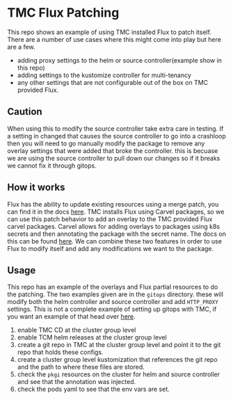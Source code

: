 # TMC Flux Patching

This repo shows an example of using TMC installed Flux to patch itself. There are a number of use cases where this might come into play but here are a few.

* adding proxy settings to the helm or source controller(example show in this repo)
* adding settings to the kustomize controller for multi-tenancy
* any other settings that are not configurable out of the box on TMC provided Flux.


## Caution

When using this to modify the source controller take extra care in testing. If a setting in changed that causes the source controller to go into a crashloop then you will need to go manually modify the package to remove any overlay settings that were added that broke the controller. this is becuase we are using the source controller to pull down our changes so if it breaks we cannot fix it through gitops.


## How it works

Flux has the ability to update existing resources using a merge patch, you can find it in the docs [here](https://fluxcd.io/flux/faq/#how-to-patch-coredns-and-other-pre-installed-addons). TMC installs Flux using Carvel packages, so we can use this patch behavior to add an overlay to the TMC provided Flux carvel packages. Carvel allows for adding overlays to packages using k8s secrets and then annotating the package with the secret name. The docs on this can be found [here](https://carvel.dev/kapp-controller/docs/v0.32.0/package-install-extensions/). We can combine these two features in order to use Flux to modify itself and add any modifications we want to the package.


## Usage

This repo has an example of the overlays and Flux partial resources to do the patching. The two examples given are in the `gitops` directory. these will modify both the helm controller and source controller and add `HTTP_PROXY` settings. This is not a complete example of setting up gitops with TMC, if you want an example of that head over [here](https://github.com/warroyo/flux-tmc-multitenant).


1. enable TMC CD at the cluster group level
2. enable TCM helm releases at the cluster group level
3. create a git repo in TMC at the cluster group level and point it to the git repo that holds these configs.
4. create a cluster group level kustomization that references the git repo and the path to where these files are stored.
5. check the `pkgi` resources on the cluster for helm and source controller and see that the annotation was injected.
6. check the pods yaml to see that the env vars are set.
